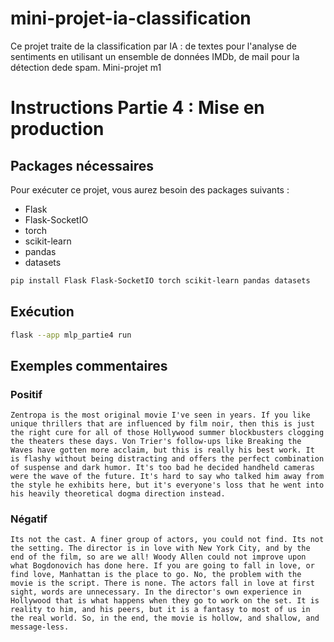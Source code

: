 # mini-projet-ia-classification
Ce projet traite de la classification par IA : de textes pour l'analyse de sentiments en utilisant un ensemble de données IMDb, de mail pour la détection dede spam. Mini-projet m1

# Instructions Partie 4 : Mise en production

## Packages nécessaires

Pour exécuter ce projet, vous aurez besoin des packages suivants :

- Flask
- Flask-SocketIO
- torch
- scikit-learn
- pandas
- datasets

```bash
pip install Flask Flask-SocketIO torch scikit-learn pandas datasets
```

## Exécution

```bash
flask --app mlp_partie4 run
```

## Exemples commentaires

### Positif

`Zentropa is the most original movie I've seen in years. If you like unique thrillers that are influenced by film noir, then this is just the right cure for all of those Hollywood summer blockbusters clogging the theaters these days. Von Trier's follow-ups like Breaking the Waves have gotten more acclaim, but this is really his best work. It is flashy without being distracting and offers the perfect combination of suspense and dark humor. It's too bad he decided handheld cameras were the wave of the future. It's hard to say who talked him away from the style he exhibits here, but it's everyone's loss that he went into his heavily theoretical dogma direction instead.`

### Négatif

`Its not the cast. A finer group of actors, you could not find. Its not the setting. The director is in love with New York City, and by the end of the film, so are we all! Woody Allen could not improve upon what Bogdonovich has done here. If you are going to fall in love, or find love, Manhattan is the place to go. No, the problem with the movie is the script. There is none. The actors fall in love at first sight, words are unnecessary. In the director's own experience in Hollywood that is what happens when they go to work on the set. It is reality to him, and his peers, but it is a fantasy to most of us in the real world. So, in the end, the movie is hollow, and shallow, and message-less.`
